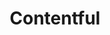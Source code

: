---
codehost: https://github.com/contentful
linkedin: https://linkedin.com/company/contentful
logohandle: contentful
sort: contentful
title: Contentful
twitter: https://x.com/contentful
website: https://www.contentful.com/
wikipedia: https://en.wikipedia.org/wiki/Contentful
youtube: https://youtube.com/c/Contentfulinc
---